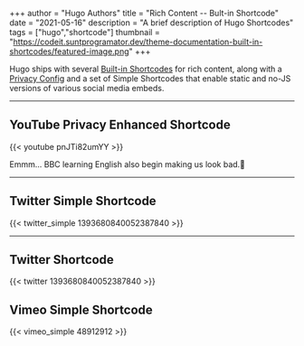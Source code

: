 +++
author = "Hugo Authors"
title = "Rich Content -- Bult-in Shortcode"
date = "2021-05-16"
description = "A brief description of Hugo Shortcodes"
tags = ["hugo","shortcode"]
thumbnail = "https://codeit.suntprogramator.dev/theme-documentation-built-in-shortcodes/featured-image.png"
+++

Hugo ships with several [Built-in Shortcodes](https://gohugo.io/content-management/shortcodes/#use-hugos-built-in-shortcodes) for rich content, along with a [Privacy Config](https://gohugo.io/about/hugo-and-gdpr/) and a set of Simple Shortcodes that enable static and no-JS versions of various social media embeds.
<!--more-->
---

## YouTube Privacy Enhanced Shortcode

{{< youtube pnJTi82umYY >}}

Emmm... BBC learning English also begin making us look bad.🙁

---

## Twitter Simple Shortcode

{{< twitter_simple 1393680840052387840 >}}


---

## Twitter Shortcode
{{< twitter 1393680840052387840 >}}

## Vimeo Simple Shortcode

{{< vimeo_simple 48912912 >}}
